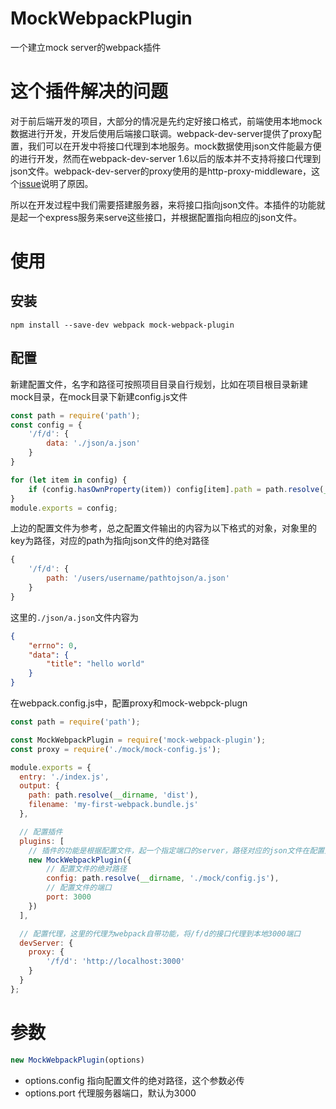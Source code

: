 # MockWebpackPlugin
一个建立mock server的webpack插件
# 这个插件解决的问题
对于前后端开发的项目，大部分的情况是先约定好接口格式，前端使用本地mock数据进行开发，开发后使用后端接口联调。webpack-dev-server提供了proxy配置，我们可以在开发中将接口代理到本地服务。mock数据使用json文件能最方便的进行开发，然而在webpack-dev-server 1.6以后的版本并不支持将接口代理到json文件。webpack-dev-server的proxy使用的是http-proxy-middleware，这个[issue](https://github.com/chimurai/http-proxy-middleware/issues/63)说明了原因。

所以在开发过程中我们需要搭建服务器，来将接口指向json文件。本插件的功能就是起一个express服务来serve这些接口，并根据配置指向相应的json文件。

# 使用
## 安装
```
npm install --save-dev webpack mock-webpack-plugin
```
## 配置
新建配置文件，名字和路径可按照项目目录自行规划，比如在项目根目录新建mock目录，在mock目录下新建config.js文件
```javascript
const path = require('path');
const config = {
    '/f/d': {
        data: './json/a.json'
    }
}

for (let item in config) {
    if (config.hasOwnProperty(item)) config[item].path = path.resolve(__dirname, config[item].data);
}
module.exports = config;
```
上边的配置文件为参考，总之配置文件输出的内容为以下格式的对象，对象里的key为路径，对应的path为指向json文件的绝对路径
```javascript
{
    '/f/d': {
        path: '/users/username/pathtojson/a.json'
    }
}
```
这里的`./json/a.json`文件内容为
```json
{
    "errno": 0,
    "data": {
        "title": "hello world"
    }
}
```

在webpack.config.js中，配置proxy和mock-webpck-plugn
```javascript
const path = require('path');

const MockWebpackPlugin = require('mock-webpack-plugin');
const proxy = require('./mock/mock-config.js');

module.exports = {
  entry: './index.js',
  output: {
    path: path.resolve(__dirname, 'dist'),
    filename: 'my-first-webpack.bundle.js'
  },

  // 配置插件
  plugins: [
    // 插件的功能是根据配置文件，起一个指定端口的server，路径对应的json文件在配置里添加
    new MockWebpackPlugin({
        // 配置文件的绝对路径
        config: path.resolve(__dirname, './mock/config.js'),
        // 配置文件的端口
        port: 3000
    })
  ],

  // 配置代理，这里的代理为webpack自带功能，将/f/d的接口代理到本地3000端口
  devServer: {
    proxy: {
        '/f/d': 'http://localhost:3000'
    }
  }
};
```

# 参数
```javascript
new MockWebpackPlugin(options)
```
- options.config 指向配置文件的绝对路径，这个参数必传
- options.port 代理服务器端口，默认为3000
